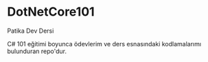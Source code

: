 # DotNetCore101

Patika Dev Dersi

C# 101 eğitimi boyunca ödevlerim ve ders esnasındaki kodlamalarımı bulunduran repo'dur.
